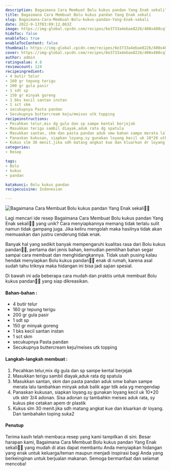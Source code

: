 ```yaml
---
description: Bagaimana Cara Membuat Bolu kukus pandan Yang Enak sekali"
title: Bagaimana Cara Membuat Bolu kukus pandan Yang Enak sekali
slug: Bagaimana-Cara-Membuat-Bolu-kukus-pandan-Yang-Enak-sekali
date: 2022-9-13T03:09:12.063Z
image: https://img-global.cpcdn.com/recipes/6e3733a4ebae8226/400x400cq70/photo.jpg
hideToc: false
enableToc: true
enableTocContent: false
thumbnail: https://img-global.cpcdn.com/recipes/6e3733a4ebae8226/400x400cq70/photo.jpg
cover: https://img-global.cpcdn.com/recipes/6e3733a4ebae8226/400x400cq70/photo.jpg
author: admin
ratingvalue: 4.8
reviewcount: 124
recipeingredient:
- 4 butir telur
- 160 gr tepung terigu
- 200 gr gula pasir
- 1 sdt sp
- 150 gr minyak goreng
- 1 bks kecil santan instan
- 1 sct skm
- secukupnya Pasta pandan
- Secukupnya buttercream keju/meises utk topping
recipeinstructions:
- Pecahkan telur,mix dg gula dan sp sampe kental berjejak
- Masukkan terigu sambil diayak,aduk rata dg spatula
- Masukkan santan, skm dan pasta pandan aduk smw bahan sampe merata lalu tambahkan minyak aduk balik agar tdk ada yg mengendap
- Panaskan kukusan, siapkan loyang.sy gunakan loyang kecil uk 10*20 utk sktr 3/4 adonan. Sisa adonan sy tambahkn meises aduk rata, sy kukus pke cetakan apem dr plastik
- Kukus slm 30 menit.jika sdh matang angkat kue dan kluarkan dr loyang. Dan tambahakn toping suka2
categories:
- Resep

tags:
- Bolu
- kukus
- pandan

katakunci: Bolu kukus pandan
recipecuisine: Indonesian

---
```


![Bagaimana Cara Membuat Bolu kukus pandan Yang Enak sekali👩‍🍳](https://img-global.cpcdn.com/recipes/6e3733a4ebae8226/400x400cq70/photo.jpg)

Lagi mencari ide resep Bagaimana Cara Membuat Bolu kukus pandan Yang Enak sekali👩‍🍳 yang unik? Cara menyiapkannya memang tidak terlalu sulit namun tidak gampang juga. Jika keliru mengolah maka hasilnya tidak akan memuaskan dan justru cenderung tidak enak.

Banyak hal yang sedikit banyak mempengaruhi kualitas rasa dari Bolu kukus pandan👩‍🍳, pertama dari jenis bahan, kemudian pemilihan bahan segar sampai cara membuat dan menghidangkannya. Tidak usah pusing kalau hendak menyiapkan Bolu kukus pandan👩‍🍳 enak di rumah, karena asal sudah tahu triknya maka hidangan ini bisa jadi sajian spesial.

Di bawah ini ada beberapa cara mudah dan praktis untuk membuat Bolu kukus pandan👩‍🍳 yang siap dikreasikan.

<!--inarticleads1-->

#### Bahan-bahan :

- 4 butir telur
- 160 gr tepung terigu
- 200 gr gula pasir
- 1 sdt sp
- 150 gr minyak goreng
- 1 bks kecil santan instan
- 1 sct skm
- secukupnya Pasta pandan
- Secukupnya buttercream keju/meises utk topping

<!--inarticleads2-->

#### Langkah-langkah membuat :

1. Pecahkan telur,mix dg gula dan sp sampe kental berjejak
1. Masukkan terigu sambil diayak,aduk rata dg spatula
1. Masukkan santan, skm dan pasta pandan aduk smw bahan sampe merata lalu tambahkan minyak aduk balik agar tdk ada yg mengendap
1. Panaskan kukusan, siapkan loyang.sy gunakan loyang kecil uk 10*20 utk sktr 3/4 adonan. Sisa adonan sy tambahkn meises aduk rata, sy kukus pke cetakan apem dr plastik
1. Kukus slm 30 menit.jika sdh matang angkat kue dan kluarkan dr loyang. Dan tambahakn toping suka2

#### Penutup

Terima kasih telah membaca resep yang kami tampilkan di sini. Besar harapan kami, Bagaimana Cara Membuat Bolu kukus pandan Yang Enak sekali👩‍🍳 yang mudah di atas dapat membantu Anda menyiapkan hidangan yang enak untuk keluarga/teman maupun menjadi inspirasi bagi Anda yang berkeinginan untuk berjualan makanan. Semoga bermanfaat dan selamat mencoba!